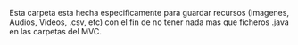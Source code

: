Esta carpeta esta hecha especificamente para guardar recursos (Imagenes,
Audios, Videos, .csv, etc) con el fin de no tener nada mas que ficheros .java
en las carpetas del MVC.
